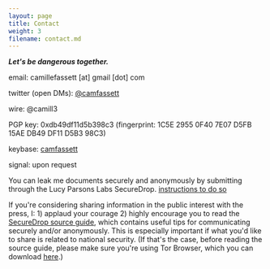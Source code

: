 ```yaml
---
layout: page
title: Contact
weight: 3
filename: contact.md
---
```

***Let's be dangerous together.***

email: camillefassett [at] gmail [dot] com

twitter (open DMs): [@camfassett](https://twitter.com/camfassett/)

wire: @camill3

PGP key: 0xdb49df11d5b398c3 (fingerprint: 1C5E 2955 0F40 7E07 D5FB 15AE DB49 DF11 D5B3 98C3)

keybase: [camfassett](https://keybase.io/camfassett)

signal: upon request

You can leak me documents securely and anonymously by submitting through the Lucy Parsons Labs SecureDrop. [instructions to do so](https://lucyparsonslabs.com/securedrop/)

If you're considering sharing information in the public interest with the press, I: 1) applaud your courage 2) highly encourage you to read the [SecureDrop source guide](https://docs.securedrop.org/en/stable/source.html), which contains useful tips for communicating securely and/or anonymously. This is especially important if what you'd like to share is related to national security. (If that's the case, before reading the source guide, please make sure you're using Tor Browser, which you can download [here](https://torproject.org).)
